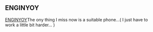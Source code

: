 <article><h2>ENGINYOY</h2><a href="http://www.enginyoy.nl/">ENGINYOY</a>The ony thing I miss now is a suitable phone...( I just have to work a little bit harder... )</article>